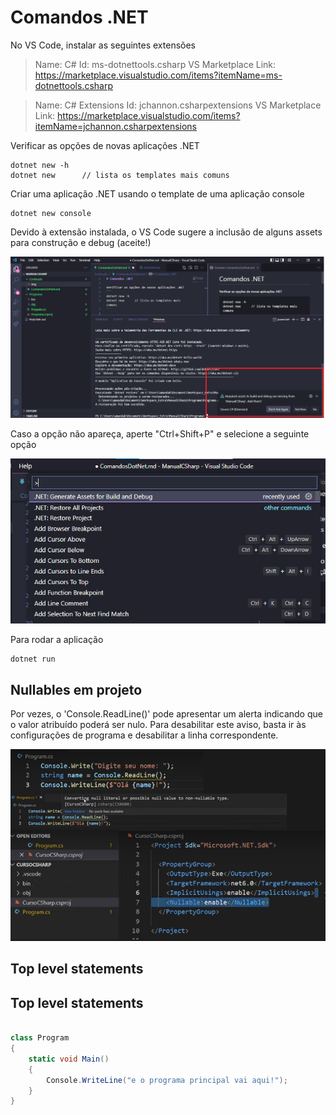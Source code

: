 # Comandos .NET

No VS Code, instalar as seguintes extensões
> Name: C#
> Id: ms-dotnettools.csharp
> VS Marketplace Link: https://marketplace.visualstudio.com/items?itemName=ms-dotnettools.csharp

> Name: C# Extensions
> Id: jchannon.csharpextensions
> VS Marketplace Link: https://marketplace.visualstudio.com/items?itemName=jchannon.csharpextensions


Verificar as opções de novas aplicações .NET
```
dotnet new -h
dotnet new      // lista os templates mais comuns
```

Criar uma aplicação .NET usando o template de uma aplicação console
```
dotnet new console
```

Devido à extensão instalada, o VS Code sugere a inclusão de alguns assets para construção e debug (aceite!)

![Adicionar extensão](./img/extensoes_csharp.png)

Caso a opção não apareça, aperte "Ctrl+Shift+P" e selecione a seguinte opção

![Assets C#](./img/assets_csharp.png)


Para rodar a aplicação
```
dotnet run
```


## Nullables em projeto

Por vezes, o 'Console.ReadLine()' pode apresentar um alerta indicando que o valor atribuído poderá ser nulo.
Para desabilitar este aviso, basta ir às configurações de programa e desabilitar a linha correspondente.

![Nullable enabled](./img/nullable_csharp.png)


## Top level statements
## Top level statements

```C#

class Program
{
    static void Main()
    {
        Console.WriteLine("e o programa principal vai aqui!");
    }
}

```
